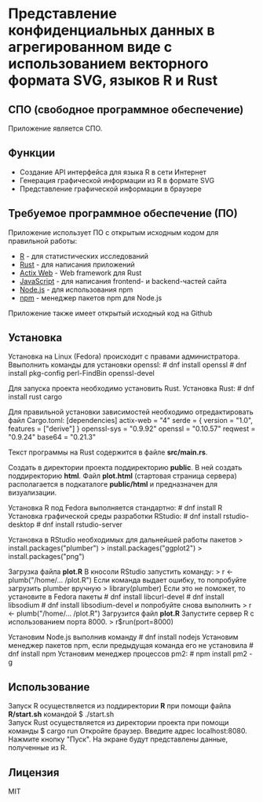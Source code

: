 # Представление конфиденциальных данных в агрегированном виде с использованием векторного формата SVG, языков R и Rust 
## СПО (свободное программное обеспечение)
Приложение является СПО.

## Функции
- Создание API интерфейса для языка R в сети Интернет
- Генерация графической информации из R в формате SVG
- Представление графической информации в браузере

## Требуемое программное обеспечение (ПО)
Приложение использует ПО с открытым исходным кодом для правильной работы:
- [R](https://www.r-project.org) - для статистических исследований
- [Rust](https://www.rust-lang.org) - для написания приложений
- [Actix Web](https://actix.rs) -  Web framework для Rust
- [JavaScript](https://www.ecma-international.org/publications-and-standards/standards/ecma-262) - для написания frontend- и backend-частей сайта
- [Node.js](https://nodejs.org) - для использования npm
- [npm](https://www.npmjs.com) - менеджер пакетов npm для Node.js


Приложение также имеет открытый исходный код на Github

## Установка
Установка на Linux (Fedora) происходит с правами администратора.
Ввыполнить команды для установки openssl:
\# dnf install openssl
\# dnf install pkg-config perl-FindBin openssl-devel

Для запуска проекта необходимо установить Rust. 
Установка Rust: 
\# dnf install rust cargo

Для правильной установки зависимостей необходимо отредактировать файл Cargo.toml:
[dependencies]
actix-web = "4"
serde = { version = "1.0", features = ["derive"] }
openssl-sys = "0.9.92"
openssl = "0.10.57"
reqwest = "0.9.24"
base64 = "0.21.3"

Текст программы на Rust содержится в файле **src/main.rs**.

Создать в директории проекта поддиректорию **public**. В ней создать поддиректорию **html**. 
Файл **plot.html**  (стартовая страница сервера) располагается  в подкаталоге **public/html** и предназначен для визуализации.

Установка R под Fedora выполняется стандартно:
\# dnf install R
Установка графической среды разработки RStudio:
\# dnf install rstudio-desktop
\# dnf install rstudio-server

Установка в RStudio необходимых для дальнейшей работы пакетов
\> install.packages("plumber")
\> install.packages("ggplot2")
\> install.packages("png")

Загрузка файла **plot.R**
В кносоли RStudio запустить команду:
\> r <- plumb("/home/… /plot.R")
Если команда выдает ошибку, то попробуйте загрузить plumber вручную
\> library(plumber)
Если это не поможет, то установите в Fedora пакеты 
\# dnf install libcurl-devel
\# dnf install libsodium
\# dnf install libsodium-devel
и попробуйте снова выполнить
\> r <- plumb("/home/… /plot.R")
Загрузится файл **plot.R**
Запустите сервер R с использованием порта 8000.
\> r$run(port=8000)

Установим Node.js выполнив команду
\# dnf install nodejs
Установим менеджер пакетов npm, если предыдущая команда его не установила
\# dnf install npm
Установим менеджер процессов pm2:
\# npm install pm2 -g

## Использование
Запуск R осуществляется из поддиректории **R** при помощи файла **R/start.sh** командой
\$ ./start.sh  
Запуск Rust осуществляется из директории проекта при помощи команды
\$ cargo run
Откройте браузер. Введите адрес localhost:8080. Нажмите кнопку "Пуск".
На экране будут представлены данные, полученные из R.


## Лицензия
MIT
